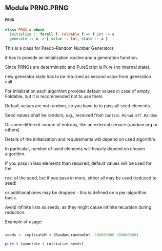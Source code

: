 ## Module PRNG.PRNG

#### `PRNG`

``` purescript
class PRNG a where
  initialize :: forall f. Foldable f => f Int -> a
  generate :: a -> { value :: Int, state :: a }
```

This is a class for Psedo-Random Number Generators
it has to provide an initialization routine and a generation function.

Since PRNGs are deterministic and PureScript is Pure (no internal state),
new generator state has to be returned as second value from generation call

For intialization each algorithm provides default values in case of empty Foldable, but it is recommended not to use them.
Default values are not random, so you have to to pass all seed elements.
Seed values shall be random, e.g., received from `Control.Monad.Eff.Random`
Or some different source of entropy, like an external service (random.org or others)
Details of the initialization and requirements will depend on used algorithm.
In particular, number of used elements will heavily depend on chosen algorithm.
If you pass in less elements than required, default values will be used for the
rest of the seed, but if you pass in more, either all may be used (reduced to seed)
or additional ones may be dropped - this is defined on a per-algorithm basis.
Avoid infinite lists as seeds, as they might cause infinite recursion during reduction.

Example of usage:

``` purescript
seeds <- replicateM 4 (Random.randomInt -100000000 100000000)
pure $ (generate $ initialize seeds)
```



